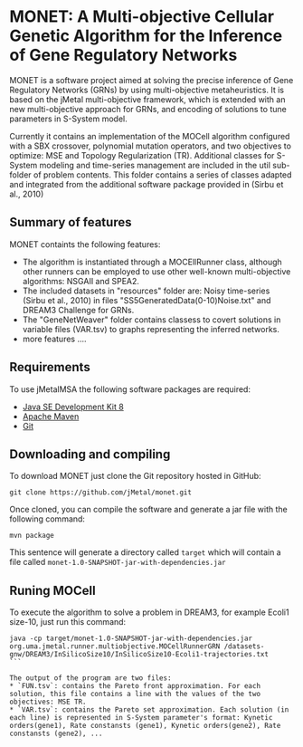 # MONET: A Multi-objective Cellular Genetic Algorithm for the Inference of Gene Regulatory Networks
MONET is a software project aimed at solving the precise inference of Gene Regulatory Networks (GRNs) by using multi-objective metaheuristics. It is based on the jMetal multi-objective framework, which is extended with an new multi-objective approach for GRNs, and encoding of solutions to tune parameters in S-System model. 

Currently it contains an implementation of the MOCell algorithm configured with a SBX crossover, polynomial mutation operators, and two objectives to optimize: MSE and Topology Regularization (TR). Additional classes for S-System modeling and time-series management are included in the util sub-folder of problem contents. 
This folder contains a series of classes adapted and integrated from the additional software package provided in (Sirbu et al., 2010)

## Summary of features
MONET containts the following features:
* The algorithm is instantiated through a MOCEllRunner class, although other runners can be employed to use other well-known multi-objective algorithms: NSGAII and SPEA2.
* The included datasets in "resources" folder are: Noisy time-series (Sirbu et al., 2010) in files "SS5GeneratedData(0-10)Noise.txt" and DREAM3 Challenge for GRNs.
* The "GeneNetWeaver" folder contains classess to covert solutions in variable files (VAR.tsv) to graphs representing the inferred networks.
* more features ....

## Requirements
To use jMetalMSA the following software packages are required:
* [Java SE Development Kit 8](http://www.oracle.com/technetwork/java/javase/downloads/jdk8-downloads-2133151.html?ssSourceSiteId=otnes)
* [Apache Maven](https://maven.apache.org/)
* [Git](https://git-scm.com/)

## Downloading and compiling
To download MONET just clone the Git repository hosted in GitHub:
```
git clone https://github.com/jMetal/monet.git
```
Once cloned, you can compile the software and generate a jar file with the following command:
```
mvn package
```
This sentence will generate a directory called `target` which will contain a file called `monet-1.0-SNAPSHOT-jar-with-dependencies.jar`

## Runing MOCell
To execute the algorithm to solve a problem in DREAM3, for example Ecoli1 size-10, just run this command:
````
java -cp target/monet-1.0-SNAPSHOT-jar-with-dependencies.jar  org.uma.jmetal.runner.multiobjective.MOCellRunnerGRN /datasets-gnw/DREAM3/InSilicoSize10/InSilicoSize10-Ecoli1-trajectories.txt
```

The output of the program are two files:
* `FUN.tsv`: contains the Pareto front approximation. For each solution, this file contains a line with the values of the two objectives: MSE TR.
* `VAR.tsv`: contains the Pareto set approximation. Each solution (in each line) is represented in S-System parameter's format: Kynetic orders(gene1), Rate constansts (gene1), Kynetic orders(gene2), Rate constansts (gene2), ...

